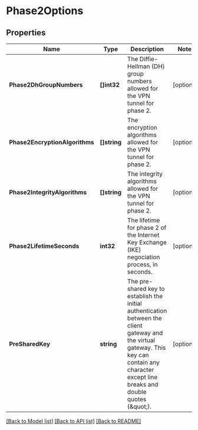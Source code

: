 # Phase2Options

## Properties

Name | Type | Description | Notes
------------ | ------------- | ------------- | -------------
**Phase2DhGroupNumbers** | **[]int32** | The Diffie-Hellman (DH) group numbers allowed for the VPN tunnel for phase 2. | [optional] 
**Phase2EncryptionAlgorithms** | **[]string** | The encryption algorithms allowed for the VPN tunnel for phase 2. | [optional] 
**Phase2IntegrityAlgorithms** | **[]string** | The integrity algorithms allowed for the VPN tunnel for phase 2. | [optional] 
**Phase2LifetimeSeconds** | **int32** | The lifetime for phase 2 of the Internet Key Exchange (IKE) negociation process, in seconds. | [optional] 
**PreSharedKey** | **string** | The pre-shared key to establish the initial authentication between the client gateway and the virtual gateway. This key can contain any character except line breaks and double quotes (&amp;quot;). | [optional] 

[[Back to Model list]](../README.md#documentation-for-models) [[Back to API list]](../README.md#documentation-for-api-endpoints) [[Back to README]](../README.md)


